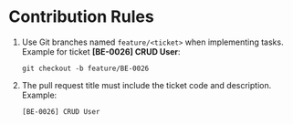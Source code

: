 # Contribution Rules

1. Use Git branches named `feature/<ticket>` when implementing tasks. Example for ticket **[BE-0026] CRUD User**:
   ```
   git checkout -b feature/BE-0026
   ```
2. The pull request title must include the ticket code and description. Example:
   ```
   [BE-0026] CRUD User
   ```
